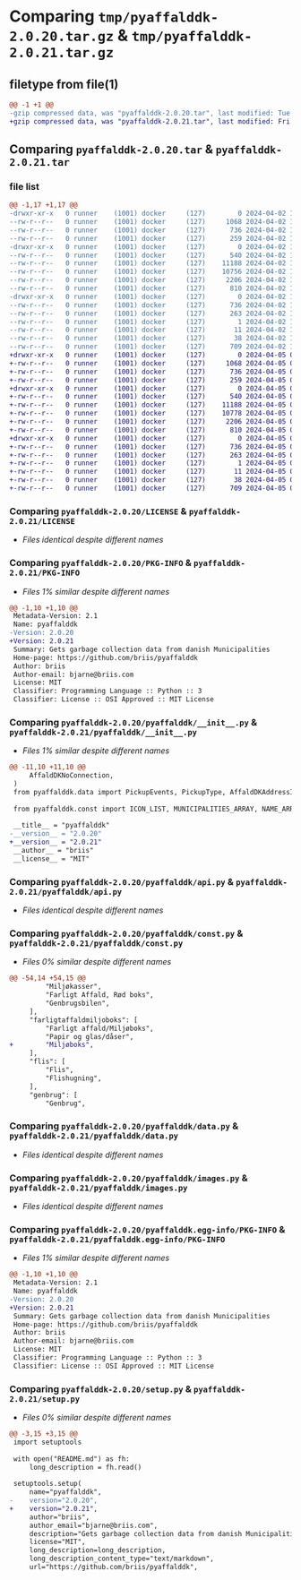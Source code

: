 # Comparing `tmp/pyaffalddk-2.0.20.tar.gz` & `tmp/pyaffalddk-2.0.21.tar.gz`

## filetype from file(1)

```diff
@@ -1 +1 @@
-gzip compressed data, was "pyaffalddk-2.0.20.tar", last modified: Tue Apr  2 13:53:34 2024, max compression
+gzip compressed data, was "pyaffalddk-2.0.21.tar", last modified: Fri Apr  5 04:02:57 2024, max compression
```

## Comparing `pyaffalddk-2.0.20.tar` & `pyaffalddk-2.0.21.tar`

### file list

```diff
@@ -1,17 +1,17 @@
-drwxr-xr-x   0 runner    (1001) docker     (127)        0 2024-04-02 13:53:34.019479 pyaffalddk-2.0.20/
--rw-r--r--   0 runner    (1001) docker     (127)     1068 2024-04-02 13:53:29.000000 pyaffalddk-2.0.20/LICENSE
--rw-r--r--   0 runner    (1001) docker     (127)      736 2024-04-02 13:53:34.019479 pyaffalddk-2.0.20/PKG-INFO
--rw-r--r--   0 runner    (1001) docker     (127)      259 2024-04-02 13:53:29.000000 pyaffalddk-2.0.20/README.md
-drwxr-xr-x   0 runner    (1001) docker     (127)        0 2024-04-02 13:53:34.019479 pyaffalddk-2.0.20/pyaffalddk/
--rw-r--r--   0 runner    (1001) docker     (127)      540 2024-04-02 13:53:29.000000 pyaffalddk-2.0.20/pyaffalddk/__init__.py
--rw-r--r--   0 runner    (1001) docker     (127)    11188 2024-04-02 13:53:29.000000 pyaffalddk-2.0.20/pyaffalddk/api.py
--rw-r--r--   0 runner    (1001) docker     (127)    10756 2024-04-02 13:53:29.000000 pyaffalddk-2.0.20/pyaffalddk/const.py
--rw-r--r--   0 runner    (1001) docker     (127)     2206 2024-04-02 13:53:29.000000 pyaffalddk-2.0.20/pyaffalddk/data.py
--rw-r--r--   0 runner    (1001) docker     (127)      810 2024-04-02 13:53:29.000000 pyaffalddk-2.0.20/pyaffalddk/images.py
-drwxr-xr-x   0 runner    (1001) docker     (127)        0 2024-04-02 13:53:34.019479 pyaffalddk-2.0.20/pyaffalddk.egg-info/
--rw-r--r--   0 runner    (1001) docker     (127)      736 2024-04-02 13:53:34.000000 pyaffalddk-2.0.20/pyaffalddk.egg-info/PKG-INFO
--rw-r--r--   0 runner    (1001) docker     (127)      263 2024-04-02 13:53:34.000000 pyaffalddk-2.0.20/pyaffalddk.egg-info/SOURCES.txt
--rw-r--r--   0 runner    (1001) docker     (127)        1 2024-04-02 13:53:34.000000 pyaffalddk-2.0.20/pyaffalddk.egg-info/dependency_links.txt
--rw-r--r--   0 runner    (1001) docker     (127)       11 2024-04-02 13:53:34.000000 pyaffalddk-2.0.20/pyaffalddk.egg-info/top_level.txt
--rw-r--r--   0 runner    (1001) docker     (127)       38 2024-04-02 13:53:34.019479 pyaffalddk-2.0.20/setup.cfg
--rw-r--r--   0 runner    (1001) docker     (127)      709 2024-04-02 13:53:29.000000 pyaffalddk-2.0.20/setup.py
+drwxr-xr-x   0 runner    (1001) docker     (127)        0 2024-04-05 04:02:57.319516 pyaffalddk-2.0.21/
+-rw-r--r--   0 runner    (1001) docker     (127)     1068 2024-04-05 04:02:53.000000 pyaffalddk-2.0.21/LICENSE
+-rw-r--r--   0 runner    (1001) docker     (127)      736 2024-04-05 04:02:57.319516 pyaffalddk-2.0.21/PKG-INFO
+-rw-r--r--   0 runner    (1001) docker     (127)      259 2024-04-05 04:02:53.000000 pyaffalddk-2.0.21/README.md
+drwxr-xr-x   0 runner    (1001) docker     (127)        0 2024-04-05 04:02:57.319516 pyaffalddk-2.0.21/pyaffalddk/
+-rw-r--r--   0 runner    (1001) docker     (127)      540 2024-04-05 04:02:53.000000 pyaffalddk-2.0.21/pyaffalddk/__init__.py
+-rw-r--r--   0 runner    (1001) docker     (127)    11188 2024-04-05 04:02:53.000000 pyaffalddk-2.0.21/pyaffalddk/api.py
+-rw-r--r--   0 runner    (1001) docker     (127)    10778 2024-04-05 04:02:53.000000 pyaffalddk-2.0.21/pyaffalddk/const.py
+-rw-r--r--   0 runner    (1001) docker     (127)     2206 2024-04-05 04:02:53.000000 pyaffalddk-2.0.21/pyaffalddk/data.py
+-rw-r--r--   0 runner    (1001) docker     (127)      810 2024-04-05 04:02:53.000000 pyaffalddk-2.0.21/pyaffalddk/images.py
+drwxr-xr-x   0 runner    (1001) docker     (127)        0 2024-04-05 04:02:57.319516 pyaffalddk-2.0.21/pyaffalddk.egg-info/
+-rw-r--r--   0 runner    (1001) docker     (127)      736 2024-04-05 04:02:57.000000 pyaffalddk-2.0.21/pyaffalddk.egg-info/PKG-INFO
+-rw-r--r--   0 runner    (1001) docker     (127)      263 2024-04-05 04:02:57.000000 pyaffalddk-2.0.21/pyaffalddk.egg-info/SOURCES.txt
+-rw-r--r--   0 runner    (1001) docker     (127)        1 2024-04-05 04:02:57.000000 pyaffalddk-2.0.21/pyaffalddk.egg-info/dependency_links.txt
+-rw-r--r--   0 runner    (1001) docker     (127)       11 2024-04-05 04:02:57.000000 pyaffalddk-2.0.21/pyaffalddk.egg-info/top_level.txt
+-rw-r--r--   0 runner    (1001) docker     (127)       38 2024-04-05 04:02:57.319516 pyaffalddk-2.0.21/setup.cfg
+-rw-r--r--   0 runner    (1001) docker     (127)      709 2024-04-05 04:02:53.000000 pyaffalddk-2.0.21/setup.py
```

### Comparing `pyaffalddk-2.0.20/LICENSE` & `pyaffalddk-2.0.21/LICENSE`

 * *Files identical despite different names*

### Comparing `pyaffalddk-2.0.20/PKG-INFO` & `pyaffalddk-2.0.21/PKG-INFO`

 * *Files 1% similar despite different names*

```diff
@@ -1,10 +1,10 @@
 Metadata-Version: 2.1
 Name: pyaffalddk
-Version: 2.0.20
+Version: 2.0.21
 Summary: Gets garbage collection data from danish Municipalities
 Home-page: https://github.com/briis/pyaffalddk
 Author: briis
 Author-email: bjarne@briis.com
 License: MIT
 Classifier: Programming Language :: Python :: 3
 Classifier: License :: OSI Approved :: MIT License
```

### Comparing `pyaffalddk-2.0.20/pyaffalddk/__init__.py` & `pyaffalddk-2.0.21/pyaffalddk/__init__.py`

 * *Files 1% similar despite different names*

```diff
@@ -11,10 +11,10 @@
     AffaldDKNoConnection,
 )
 from pyaffalddk.data import PickupEvents, PickupType, AffaldDKAddressInfo
 
 from pyaffalddk.const import ICON_LIST, MUNICIPALITIES_ARRAY, NAME_ARRAY, NAME_LIST
 
 __title__ = "pyaffalddk"
-__version__ = "2.0.20"
+__version__ = "2.0.21"
 __author__ = "briis"
 __license__ = "MIT"
```

### Comparing `pyaffalddk-2.0.20/pyaffalddk/api.py` & `pyaffalddk-2.0.21/pyaffalddk/api.py`

 * *Files identical despite different names*

### Comparing `pyaffalddk-2.0.20/pyaffalddk/const.py` & `pyaffalddk-2.0.21/pyaffalddk/const.py`

 * *Files 0% similar despite different names*

```diff
@@ -54,14 +54,15 @@
         "Miljøkasser",
         "Farligt Affald, Rød boks",
         "Genbrugsbilen",
     ],
     "farligtaffaldmiljoboks": [
         "Farligt affald/Miljøboks",
         "Papir og glas/dåser",
+        "Miljøboks",
     ],
     "flis": [
         "Flis",
         "Flishugning",
     ],
     "genbrug": [
         "Genbrug",
```

### Comparing `pyaffalddk-2.0.20/pyaffalddk/data.py` & `pyaffalddk-2.0.21/pyaffalddk/data.py`

 * *Files identical despite different names*

### Comparing `pyaffalddk-2.0.20/pyaffalddk/images.py` & `pyaffalddk-2.0.21/pyaffalddk/images.py`

 * *Files identical despite different names*

### Comparing `pyaffalddk-2.0.20/pyaffalddk.egg-info/PKG-INFO` & `pyaffalddk-2.0.21/pyaffalddk.egg-info/PKG-INFO`

 * *Files 1% similar despite different names*

```diff
@@ -1,10 +1,10 @@
 Metadata-Version: 2.1
 Name: pyaffalddk
-Version: 2.0.20
+Version: 2.0.21
 Summary: Gets garbage collection data from danish Municipalities
 Home-page: https://github.com/briis/pyaffalddk
 Author: briis
 Author-email: bjarne@briis.com
 License: MIT
 Classifier: Programming Language :: Python :: 3
 Classifier: License :: OSI Approved :: MIT License
```

### Comparing `pyaffalddk-2.0.20/setup.py` & `pyaffalddk-2.0.21/setup.py`

 * *Files 0% similar despite different names*

```diff
@@ -3,15 +3,15 @@
 import setuptools
 
 with open("README.md") as fh:
     long_description = fh.read()
 
 setuptools.setup(
     name="pyaffalddk",
-    version="2.0.20",
+    version="2.0.21",
     author="briis",
     author_email="bjarne@briis.com",
     description="Gets garbage collection data from danish Municipalities",
     license="MIT",
     long_description=long_description,
     long_description_content_type="text/markdown",
     url="https://github.com/briis/pyaffalddk",
```

